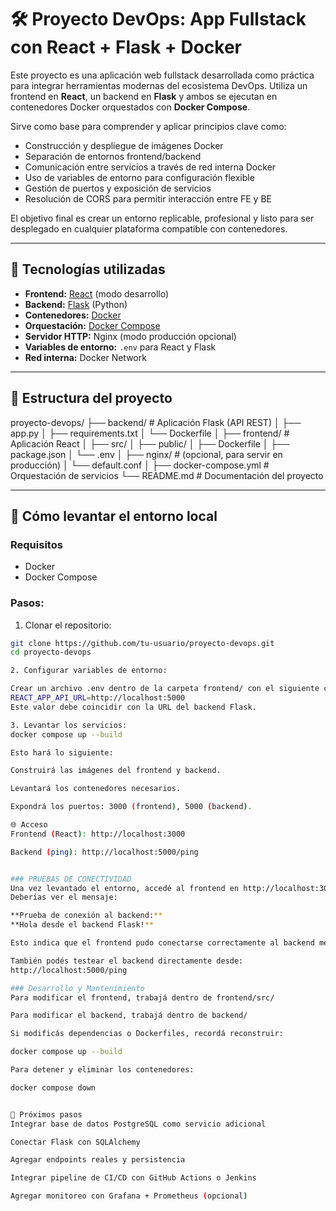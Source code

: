# 🛠 Proyecto DevOps: App Fullstack con React + Flask + Docker

Este proyecto es una aplicación web fullstack desarrollada como práctica para integrar herramientas modernas del ecosistema DevOps. Utiliza un frontend en **React**, un backend en **Flask** y ambos se ejecutan en contenedores Docker orquestados con **Docker Compose**.

Sirve como base para comprender y aplicar principios clave como:

- Construcción y despliegue de imágenes Docker
- Separación de entornos frontend/backend
- Comunicación entre servicios a través de red interna Docker
- Uso de variables de entorno para configuración flexible
- Gestión de puertos y exposición de servicios
- Resolución de CORS para permitir interacción entre FE y BE

El objetivo final es crear un entorno replicable, profesional y listo para ser desplegado en cualquier plataforma compatible con contenedores.

---

## 🧰 Tecnologías utilizadas

- **Frontend:** [React](https://reactjs.org/) (modo desarrollo)
- **Backend:** [Flask](https://flask.palletsprojects.com/) (Python)
- **Contenedores:** [Docker](https://www.docker.com/)
- **Orquestación:** [Docker Compose](https://docs.docker.com/compose/)
- **Servidor HTTP:** Nginx (modo producción opcional)
- **Variables de entorno:** `.env` para React y Flask
- **Red interna:** Docker Network

---

## 📁 Estructura del proyecto

proyecto-devops/
├── backend/ # Aplicación Flask (API REST)
│ ├── app.py
│ ├── requirements.txt
│ └── Dockerfile
│
├── frontend/ # Aplicación React
│ ├── src/
│ ├── public/
│ ├── Dockerfile
│ ├── package.json
│ └── .env
│
├── nginx/ # (opcional, para servir en producción)
│ └── default.conf
│
├── docker-compose.yml # Orquestación de servicios
└── README.md # Documentación del proyecto

---

## 🚀 Cómo levantar el entorno local

### Requisitos

- Docker
- Docker Compose

### Pasos:

1. Clonar el repositorio:

```bash
git clone https://github.com/tu-usuario/proyecto-devops.git
cd proyecto-devops

2. Configurar variables de entorno:

Crear un archivo .env dentro de la carpeta frontend/ con el siguiente contenido:
REACT_APP_API_URL=http://localhost:5000
Este valor debe coincidir con la URL del backend Flask.

3. Levantar los servicios:
docker compose up --build

Esto hará lo siguiente:

Construirá las imágenes del frontend y backend.

Levantará los contenedores necesarios.

Expondrá los puertos: 3000 (frontend), 5000 (backend).

🌐 Acceso
Frontend (React): http://localhost:3000

Backend (ping): http://localhost:5000/ping


### PRUEBAS DE CONECTIVIDAD
Una vez levantado el entorno, accedé al frontend en http://localhost:3000.
Deberías ver el mensaje:

**Prueba de conexión al backend:**
**Hola desde el backend Flask!**

Esto indica que el frontend pudo conectarse correctamente al backend mediante fetch.

También podés testear el backend directamente desde:
http://localhost:5000/ping

### Desarrollo y Mantenimiento
Para modificar el frontend, trabajá dentro de frontend/src/

Para modificar el backend, trabajá dentro de backend/

Si modificás dependencias o Dockerfiles, recordá reconstruir:

docker compose up --build

Para detener y eliminar los contenedores:

docker compose down


📌 Próximos pasos
Integrar base de datos PostgreSQL como servicio adicional

Conectar Flask con SQLAlchemy

Agregar endpoints reales y persistencia

Integrar pipeline de CI/CD con GitHub Actions o Jenkins

Agregar monitoreo con Grafana + Prometheus (opcional)


